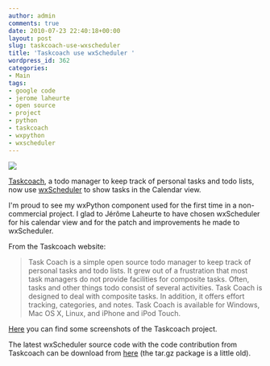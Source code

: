 ```yaml
---
author: admin
comments: true
date: 2010-07-23 22:40:18+00:00
layout: post
slug: taskcoach-use-wxscheduler
title: 'Taskcoach use wxScheduler '
wordpress_id: 362
categories:
- Main
tags:
- google code
- jerome laheurte
- open source
- project
- python
- taskcoach
- wxpython
- wxscheduler
---
```


![](http://www.expobrain.net/wp-content/uploads/2010/07/banner.png)

[Taskcoach](http://www.taskcoach.org), a todo manager to keep track of personal tasks and todo lists, now use [wxScheduler](http://code.google.com/p/wxscheduler/) to show tasks in the Calendar view.

I'm proud to see my wxPython component used for the first time in a non-commercial project. I glad to Jérôme Laheurte to have chosen wxScheduler for his calendar view and for the patch and improvements he made to wxScheduler.

<!-- more -->From the Taskcoach website:


<blockquote>Task Coach is a simple open source todo manager to keep track of personal tasks and todo lists. It grew out of a frustration that most task managers do not provide facilities for composite tasks. Often, tasks and other things todo consist of several activities. Task Coach is designed to deal with composite tasks. In addition, it offers effort tracking, categories, and notes. Task Coach is available for Windows, Mac OS X, Linux, and iPhone and iPod Touch.</blockquote>


[Here](http://www.taskcoach.org/screenshots.html) you can find some screenshots of the Taskcoach project.

The latest wxScheduler source code with the code contribution from Taskcoach can be download from [here](http://code.google.com/p/wxscheduler/source/checkout) (the tar.gz package is a little old).
